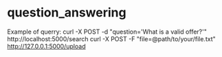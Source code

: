 # question_answering
Example of querry: 
curl -X POST -d "question='What is a valid offer?'" http://localhost:5000/search
curl -X POST -F "file=@path/to/your/file.txt" http://127.0.0.1:5000/upload
